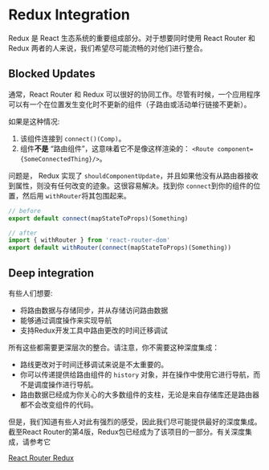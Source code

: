 #  Redux Integration  


Redux 是 React 生态系统的重要组成部分。对于想要同时使用 React Router 和Redux 两者的人来说，我们希望尽可能流畅的对他们进行整合。

## Blocked Updates


通常，React Router 和 Redux 可以很好的协同工作。尽管有时候，一个应用程序可以有一个在位置发生变化时不更新的组件（子路由或活动单行链接不更新）。

如果是这种情况:

1. 该组件连接到 `connect()(Comp)`。
2. 组件**不是** “路由组件”，这意味着它不是像这样渲染的： `<Route component={SomeConnectedThing}/>`。


问题是， Redux 实现了 `shouldComponentUpdate`，并且如果他没有从路由器接收到属性，则没有任何改变的迹象。这很容易解决。找到你 `connect`到你的组件的位置，然后用 `withRouter`将其包围起来。

```js
// before
export default connect(mapStateToProps)(Something)

// after
import { withRouter } from 'react-router-dom'
export default withRouter(connect(mapStateToProps)(Something))
```

## Deep integration

有些人们想要:

-  将路由数据与存储同步，并从存储访问路由数据
-  能够通过调度操作来实现导航
-  支持Redux开发工具中路由更改的时间迁移调试

所有这些都需要更深层次的整合。请注意，你不需要这种深度集成：

-  路线更改对于时间迁移调试来说是不太重要的。
-  你可以传递提供给路由组件的 `history` 对象，并在操作中使用它进行导航，而不是调度操作进行导航。
-  路由数据已经成为你关心的大多数组件的支柱，无论是来自存储库还是路由器都不会改变组件的代码。

但是，我们知道有些人对此有强烈的感受，因此我们尽可能提供最好的深度集成。截至React Router的第4版，Redux包已经成为了该项目的一部分。有关深度集成，请参考它

[React Router Redux](https://github.com/reacttraining/react-router/tree/master/packages/react-router-redux)
